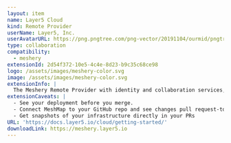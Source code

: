 ```yaml
---
layout: item
name: Layer5 Cloud
kind: Remote Provider
userName: Layer5, Inc.
userAvatarURL: https://png.pngtree.com/png-vector/20191104/ourmid/pngtree-businessman-avatar-cartoon-style-png-image_1953664.jpg
type: collaboration
compatibility: 
  - meshery
extensionId: 2d54f372-10e5-4c4e-8d23-b9c35c68ce98
logo: /assets/images/meshery-color.svg
image: /assets/images/meshery-color.svg
extensionInfo: |
  The Meshery Remote Provider with identity and collaboration services, private catalogs, GitOps, and multi-Meshery management.
extensionCaveats: |
  - See your deployment before you merge.
  - Connect MeshMap to your GitHub repo and see changes pull request-to-pull request
  - Get snapshots of your infrastructure directly in your PRs
URL: 'https://docs.layer5.io/cloud/getting-started/'
downloadLink: https://meshery.layer5.io
---
```

